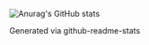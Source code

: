 
![Anurag's GitHub stats](https://github-readme-stats.vercel.app/api?username=kyong&show_icons=true&theme=dark)

<!--
[![Readme Card](https://github-readme-stats.vercel.app/api/pin/?username=kimkiyong0612&repo=megumiXmas)](https://github.com/kimkiyong0612/megumiXmas)

[![Readme Card](https://github-readme-stats.vercel.app/api/pin/?username=kimkiyong0612&repo=chatbot)](https://github.com/kimkiyong0612/chatbot)

[![Readme Card](https://github-readme-stats.vercel.app/api/pin/?username=kimkiyong0612&repo=nuxtcontentful)](https://github.com/kimkiyong0612/nuxtcontentful)

[![Readme Card](https://github-readme-stats.vercel.app/api/pin/?username=kimkiyong0612&repo=Linebot_Fitness)](https://github.com/kimkiyong0612/Linebot_Fitness)
-->

Generated via github-readme-stats

<!--
**kimkiyong0612/kimkiyong0612** is a ✨ _special_ ✨ repository because its `README.md` (this file) appears on your GitHub profile.

Here are some ideas to get you started:

- 🔭 I’m currently working on ...
- 🌱 I’m currently learning ...
- 👯 I’m looking to collaborate on ...
- 🤔 I’m looking for help with ...
- 💬 Ask me about ...
- 📫 How to reach me: ...
- 😄 Pronouns: ...
- ⚡ Fun fact: ...
-->
